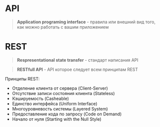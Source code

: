 # API
> **Application programing interface** - правила или внешний вид того, как можно работать с вашим приложением

# REST
> **Respresentational state transfer** - стандарт написания API

> **RESTfull API** - API которое следует всем принципам REST

Принципы REST:
* Отделение клиента от сервера (Client-Server)
* Отсутствие записи состояния клиента (Stateless)
* Кэшируемость (Casheable)
* Единство интерфейса (Uniform Interface)
* Многоуровневость системы (Layered System)
* Предоставление кода по запросу (Code on Demand)
* Начало от нуля (Starting with the Null Style)
